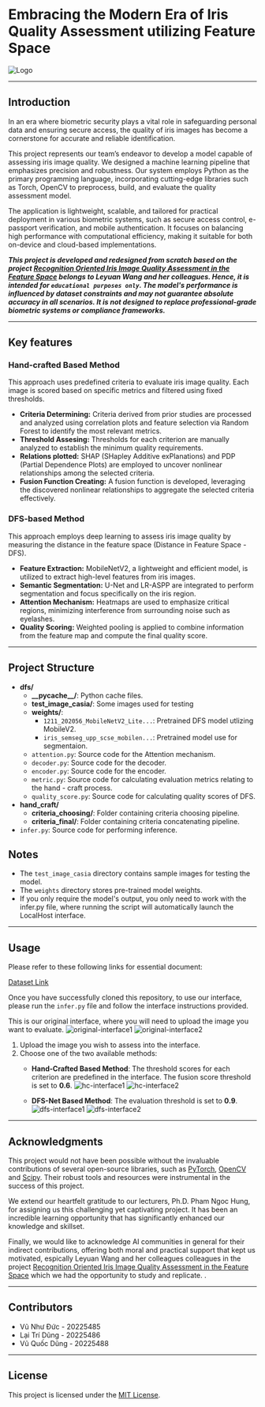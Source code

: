 # Embracing the Modern Era of Iris Quality Assessment utilizing Feature Space

![Logo](https://github.com/user-attachments/assets/1d0477fc-8df2-4790-be86-c284f8b996a4)

***


## Introduction

In an era where biometric security plays a vital role in safeguarding personal data and ensuring secure access, the quality of iris images has become a cornerstone for accurate and reliable identification.

This project represents our team’s endeavor to develop a model capable of assessing iris image quality. We designed a machine learning pipeline that emphasizes precision and robustness. Our system employs Python as the primary programming language, incorporating cutting-edge libraries such as Torch, OpenCV to preprocess, build, and evaluate the quality assessment model.

The application is lightweight, scalable, and tailored for practical deployment in various biometric systems, such as secure access control, e-passport verification, and mobile authentication. It focuses on balancing high performance with computational efficiency, making it suitable for both on-device and cloud-based implementations.

***This project is developed and redesigned from scratch based on the project [Recognition Oriented Iris Image Quality Assessment in the Feature Space](https://arxiv.org/abs/2009.00294) belongs to Leyuan Wang and her colleagues. Hence, it is intended for `educational purposes only`. The model's performance is influenced by dataset constraints and may not guarantee absolute accuracy in all scenarios. It is not designed to replace professional-grade biometric systems or compliance frameworks.***

***


## Key features

### Hand-crafted Based Method  
This approach uses predefined criteria to evaluate iris image quality. Each image is scored based on specific metrics and filtered using fixed thresholds.  

- **Criteria Determining:** Criteria derived from prior studies are processed and analyzed using correlation plots and feature selection via Random Forest to identify the most relevant metrics.  
- **Threshold Assesing:** Thresholds for each criterion are manually analyzed to establish the minimum quality requirements.  
- **Relations plotted:** SHAP (SHapley Additive exPlanations) and PDP (Partial Dependence Plots) are employed to uncover nonlinear relationships among the selected criteria.  
- **Fusion Function Creating:** A fusion function is developed, leveraging the discovered nonlinear relationships to aggregate the selected criteria effectively.  

### DFS-based Method  
This approach employs deep learning to assess iris image quality by measuring the distance in the feature space (Distance in Feature Space - DFS).  

- **Feature Extraction:** MobileNetV2, a lightweight and efficient model, is utilized to extract high-level features from iris images.  
- **Semantic Segmentation:** U-Net and LR-ASPP are integrated to perform segmentation and focus specifically on the iris region.  
- **Attention Mechanism:** Heatmaps are used to emphasize critical regions, minimizing interference from surrounding noise such as eyelashes.  
- **Quality Scoring:** Weighted pooling is applied to combine information from the feature map and compute the final quality score.  

***


## Project Structure

- **dfs/**
  - **\_\_pycache\_\_/**: Python cache files.
  - **test_image_casia/**: Some images used for testing
  - **weights/**:
    - `1211_202056_MobileNetV2_Lite...`: Pretrained DFS model utlizing MobileV2.
    - `iris_semseg_upp_scse_mobilen...`: Pretrained model use for segmentaion.
  - `attention.py`: Source code for the Attention mechanism.
  - `decoder.py`: Source code for the decoder.
  - `encoder.py`: Source code for the encoder.
  - `metric.py`: Source code for calculating evaluation metrics relating to the hand - craft process.
  - `quality_score.py`: Source code for calculating quality scores of DFS.
- **hand_craft/**
  - **criteria_choosing/**: Folder containing criteria choosing pipeline.
  - **criteria_final/**: Folder containing criteria concatenating pipeline.
- `infer.py`: Source code for performing inference.

## Notes
- The `test_image_casia` directory contains sample images for testing the model.
- The `weights` directory stores pre-trained model weights.
- If you only require the model's output, you only need to work with the infer.py file, where running the script will automatically launch the LocalHost interface.
  
***


## Usage

Please refer to these following links for essential document:

[Dataset Link](https://drive.google.com/file/d/1KCMY3_eloUE7_BKlmzA2bfq5aryXoIbv/view?usp=sharing)

Once you have successfully cloned this repository, to use our interface, please run the `infer.py` file and follow the interface instructions provided.

This is our original interface, where you will need to upload the image you want to evaluate.
![original-interface1](https://github.com/user-attachments/assets/db5473f7-5916-42da-a57c-af1cc48327e9)
![original-interface2](https://github.com/user-attachments/assets/a836b0d2-7e26-45bc-aedb-58f320a47bf8)

1. Upload the image you wish to assess into the interface.
2. Choose one of the two available methods:
   - **Hand-Crafted Based Method**: The threshold scores for each criterion are predefined in the interface. The fusion score threshold is set to **0.6**.
![hc-interface1](https://github.com/user-attachments/assets/afdc0b59-08bd-4c9b-be9c-3cde9c636163)
![hc-interface2](https://github.com/user-attachments/assets/7c40dab3-31ac-4812-9e3e-35d5b7e05d07)

   - **DFS-Net Based Method**: The evaluation threshold is set to **0.9**.
![dfs-interface1](https://github.com/user-attachments/assets/5a8a7351-9ed7-4760-bf07-e1171a0883e4)
![dfs-interface2](https://github.com/user-attachments/assets/99cc0655-a0da-4756-9394-f45972be35fd)

***


## Acknowledgments
This project would not have been possible without the invaluable contributions of several open-source libraries, such as [PyTorch](https://pytorch.org/), [OpenCV](https://opencv.org/) and [Scipy](https://scipy.org/). Their robust tools and resources were instrumental in the success of this project.

We extend our heartfelt gratitude to our lecturers, Ph.D. Pham Ngoc Hung, for assigning us this challenging yet captivating project. It has been an incredible learning opportunity that has significantly enhanced our knowledge and skillset.

Finally, we would like to acknowledge AI communities in general for their indirect contributions, offering both moral and practical support that kept us motivated, espically Leyuan Wang and her colleagues colleagues in the project [Recognition Oriented Iris Image Quality Assessment in the Feature Space](https://arxiv.org/abs/2009.00294) which we had the opportunity to study and replicate.
.

***


## Contributors
- Vũ Như Đức - 20225485
- Lại Trí Dũng - 20225486
- Vũ Quốc Dũng - 20225488

***


## License
This project is licensed under the [MIT License](LICENSE).
